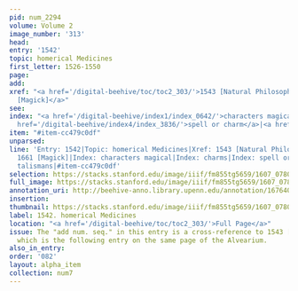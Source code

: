 ```yaml
---
pid: num_2294
volume: Volume 2
image_number: '313'
head:
entry: '1542'
topic: homerical Medicines
first_letter: 1526-1550
page:
add:
xref: "<a href='/digital-beehive/toc/toc2_303/'>1543 [Natural Philosophy]</a>|<a href='/digital-beehive/toc/toc2_327/'>1661
  [Magick]</a>"
see:
index: "<a href='/digital-beehive/index1/index_0642/'>characters magical</a>|<a href='/digital-beehive/index1/index_0566/'>charms</a>|<a
  href='/digital-beehive/index4/index_3836/'>spell or charm</a>|<a href='/digital-beehive/index5/index_4025/'>talismans</a>"
item: "#item-cc479c0df"
unparsed:
line: 'Entry: 1542|Topic: homerical Medicines|Xref: 1543 [Natural Philosophy]|Xref:
  1661 [Magick]|Index: characters magical|Index: charms|Index: spell or charm|Index:
  talismans|#item-cc479c0df'
selection: https://stacks.stanford.edu/image/iiif/fm855tg5659/1607_0780/398,1295,2893,997/full/0/default.jpg
full_image: https://stacks.stanford.edu/image/iiif/fm855tg5659/1607_0780/full/full/0/default.jpg
annotation_uri: http://beehive-anno.library.upenn.edu/annotation/1676402938075
insertion:
thumbnail: https://stacks.stanford.edu/image/iiif/fm855tg5659/1607_0780/398,1295,600,180/250,/0/default.jpg
label: 1542. homerical Medicines
location: "<a href='/digital-beehive/toc/toc2_303/'>Full Page</a>"
issue: The "add num. seq." in this entry is a cross-reference to 1543 [Natural Philosophy],
  which is the following entry on the same page of the Alvearium.
also_in_entry:
order: '082'
layout: alpha_item
collection: num7
---
```

